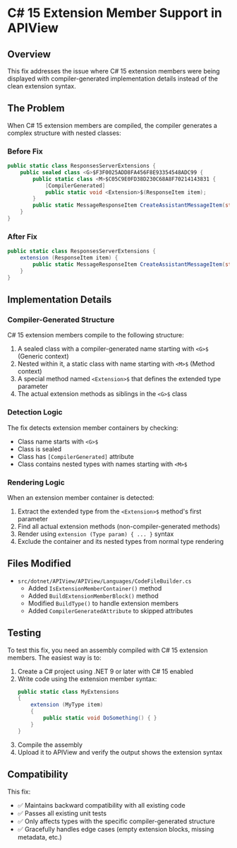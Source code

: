 # C# 15 Extension Member Support in APIView

## Overview
This fix addresses the issue where C# 15 extension members were being displayed with compiler-generated implementation details instead of the clean extension syntax.

## The Problem
When C# 15 extension members are compiled, the compiler generates a complex structure with nested classes:

### Before Fix
```csharp
public static class ResponsesServerExtensions { 
    public sealed class <G>$F3F0025ADD8FA456F8E93354548ADC99 { 
        public static class <M>$C05C9E0FD38D230C68A8F70214143831 { 
            [CompilerGenerated] 
            public static void <Extension>$(ResponseItem item); 
        } 
        public static MessageResponseItem CreateAssistantMessageItem(string textContent); 
    }
}
```

### After Fix
```csharp
public static class ResponsesServerExtensions {
    extension (ResponseItem item) {
        public static MessageResponseItem CreateAssistantMessageItem(string textContent);
    }
}
```

## Implementation Details

### Compiler-Generated Structure
C# 15 extension members compile to the following structure:
1. A sealed class with a compiler-generated name starting with `<G>$` (Generic context)
2. Nested within it, a static class with name starting with `<M>$` (Method context)
3. A special method named `<Extension>$` that defines the extended type parameter
4. The actual extension methods as siblings in the `<G>$` class

### Detection Logic
The fix detects extension member containers by checking:
- Class name starts with `<G>$`
- Class is sealed
- Class has `[CompilerGenerated]` attribute
- Class contains nested types with names starting with `<M>$`

### Rendering Logic
When an extension member container is detected:
1. Extract the extended type from the `<Extension>$` method's first parameter
2. Find all actual extension methods (non-compiler-generated methods)
3. Render using `extension (Type param) { ... }` syntax
4. Exclude the container and its nested types from normal type rendering

## Files Modified
- `src/dotnet/APIView/APIView/Languages/CodeFileBuilder.cs`
  - Added `IsExtensionMemberContainer()` method
  - Added `BuildExtensionMemberBlock()` method
  - Modified `BuildType()` to handle extension members
  - Added `CompilerGeneratedAttribute` to skipped attributes

## Testing
To test this fix, you need an assembly compiled with C# 15 extension members. The easiest way is to:

1. Create a C# project using .NET 9 or later with C# 15 enabled
2. Write code using the extension member syntax:
   ```csharp
   public static class MyExtensions
   {
       extension (MyType item)
       {
           public static void DoSomething() { }
       }
   }
   ```
3. Compile the assembly
4. Upload it to APIView and verify the output shows the extension syntax

## Compatibility
This fix:
- ✅ Maintains backward compatibility with all existing code
- ✅ Passes all existing unit tests
- ✅ Only affects types with the specific compiler-generated structure
- ✅ Gracefully handles edge cases (empty extension blocks, missing metadata, etc.)
